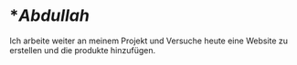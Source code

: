 # **Abdullah*
Ich arbeite weiter an meinem Projekt und Versuche heute eine Website zu erstellen und die produkte hinzufügen.
